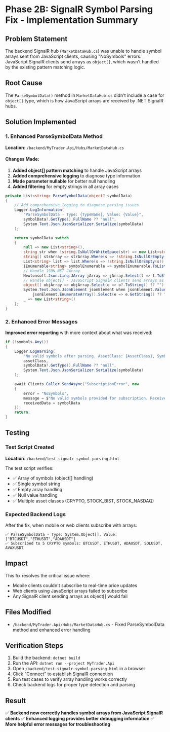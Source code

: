 # Phase 2B: SignalR Symbol Parsing Fix - Implementation Summary

## Problem Statement
The backend SignalR hub (`MarketDataHub.cs`) was unable to handle symbol arrays sent from JavaScript clients, causing "NoSymbols" errors. JavaScript SignalR clients send arrays as `object[]`, which wasn't handled by the existing pattern matching logic.

## Root Cause
The `ParseSymbolData()` method in `MarketDataHub.cs` didn't include a case for `object[]` type, which is how JavaScript arrays are received by .NET SignalR hubs.

## Solution Implemented

### 1. Enhanced ParseSymbolData Method
**Location**: `/backend/MyTrader.Api/Hubs/MarketDataHub.cs`

#### Changes Made:
1. **Added object[] pattern matching** to handle JavaScript arrays
2. **Added comprehensive logging** to diagnose type information
3. **Made parameter nullable** for better null handling
4. **Added filtering** for empty strings in all array cases

```csharp
private List<string> ParseSymbolData(object? symbolData)
{
    // Add comprehensive logging to diagnose parsing issues
    Logger.LogInformation(
        "ParseSymbolData - Type: {TypeName}, Value: {Value}",
        symbolData?.GetType().FullName ?? "null",
        System.Text.Json.JsonSerializer.Serialize(symbolData)
    );

    return symbolData switch
    {
        null => new List<string>(),
        string str when !string.IsNullOrWhiteSpace(str) => new List<string> { str },
        string[] strArray => strArray.Where(s => !string.IsNullOrEmpty(s)).ToList(),
        List<string> list => list.Where(s => !string.IsNullOrEmpty(s)).ToList(),
        IEnumerable<string> symbolEnumerable => symbolEnumerable.ToList(),
        // Handle JSON.NET JArray
        Newtonsoft.Json.Linq.JArray jArray => jArray.Select(t => t.ToString()).Where(s => !string.IsNullOrEmpty(s)).ToList(),
        // Handle object[] - JavaScript SignalR clients send arrays as object[]
        object[] objArray => objArray.Select(o => o?.ToString() ?? "").Where(s => !string.IsNullOrEmpty(s)).ToList(),
        System.Text.Json.JsonElement jsonElement when jsonElement.ValueKind == System.Text.Json.JsonValueKind.Array =>
            jsonElement.EnumerateArray().Select(e => e.GetString() ?? "").Where(s => !string.IsNullOrEmpty(s)).ToList(),
        _ => new List<string>()
    };
}
```

### 2. Enhanced Error Messages
**Improved error reporting** with more context about what was received:

```csharp
if (!symbols.Any())
{
    Logger.LogWarning(
        "No valid symbols after parsing. AssetClass: {AssetClass}, SymbolDataType: {Type}, RawData: {Data}",
        assetClass,
        symbolData?.GetType().FullName ?? "null",
        System.Text.Json.JsonSerializer.Serialize(symbolData)
    );

    await Clients.Caller.SendAsync("SubscriptionError", new
    {
        error = "NoSymbols",
        message = $"No valid symbols provided for subscription. Received type: {symbolData?.GetType().Name ?? "null"}",
        receivedData = symbolData
    });
    return;
}
```

## Testing

### Test Script Created
**Location**: `/backend/test-signalr-symbol-parsing.html`

The test script verifies:
- ✅ Array of symbols (object[] handling)
- ✅ Single symbol string
- ✅ Empty array handling
- ✅ Null value handling
- ✅ Multiple asset classes (CRYPTO, STOCK_BIST, STOCK_NASDAQ)

### Expected Backend Logs
After the fix, when mobile or web clients subscribe with arrays:
```
✅ ParseSymbolData - Type: System.Object[], Value: ["BTCUSDT","ETHUSDT","ADAUSDT"]
✅ Subscribed to 5 CRYPTO symbols: BTCUSDT, ETHUSDT, ADAUSDT, SOLUSDT, AVAXUSDT
```

## Impact
This fix resolves the critical issue where:
- Mobile clients couldn't subscribe to real-time price updates
- Web clients using JavaScript arrays failed to subscribe
- Any SignalR client sending arrays as object[] would fail

## Files Modified
- `/backend/MyTrader.Api/Hubs/MarketDataHub.cs` - Fixed ParseSymbolData method and enhanced error handling

## Verification Steps
1. Build the backend: `dotnet build`
2. Run the API: `dotnet run --project MyTrader.Api`
3. Open `/backend/test-signalr-symbol-parsing.html` in a browser
4. Click "Connect" to establish SignalR connection
5. Run test cases to verify array handling works correctly
6. Check backend logs for proper type detection and parsing

## Result
✅ **Backend now correctly handles symbol arrays from JavaScript SignalR clients**
✅ **Enhanced logging provides better debugging information**
✅ **More helpful error messages for troubleshooting**